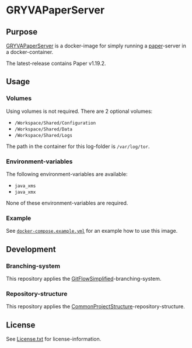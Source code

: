 # GRYVAPaperServer

## Purpose

[GRYVAPaperServer](https://projects.aniondev.de/PublicProjects/GRYVAImages/GRYVAPaperServer) is a docker-image for simply running a [paper](https://papermc.io)-server in a docker-container.

The latest-release contains Paper v1.19.2.

## Usage

### Volumes

Using volumes is not required. There are 2 optional volumes:

- `/Workspace/Shared/Configuration`
- `/Workspace/Shared/Data`
- `/Workspace/Shared/Logs`

The path in the container for this log-folder is `/var/log/tor`.

### Environment-variables

The following environment-variables are available:

- `java_xms`
- `java_xmx`

None of these environment-variables are required.

### Example

See [`docker-compose.example.yml`](https://projects.aniondev.de/PublicProjects/GRYVAImages/GRYVAPaperServer/-/blob/main/GRYVAPaperServer/Other/Reference/ReferenceContent/Examples/docker-compose.example.yml) for an example how to use this image.

## Development

### Branching-system

This repository applies the [GitFlowSimplified](https://projects.aniondev.de/PublicProjects/Common/ProjectTemplates/-/blob/main/Conventions/BranchingSystem/GitFlowSimplified/GitFlowSimplified.md)-branching-system.

### Repository-structure

This repository applies the [CommonProjectStructure](https://projects.aniondev.de/PublicProjects/Common/ProjectTemplates/-/blob/main/Conventions/RepositoryStructure/CommonProjectStructure/CommonProjectStructure.md)-repository-structure.

## License

See [License.txt](https://projects.aniondev.de/PublicProjects/GRYVAImages/GRYVAPaperServer/-/raw/main/License.txt) for license-information.
